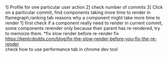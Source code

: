 1] Profile for one particular user action
2] check number of commits 
3] Click on a particular commit, find components taking more time to render in flamegraph,ranking tab
reasons why a component might take more time to render
1] first check if a component really need to render in current commit, 
    some components rerender only because their parent has re-rendered, try to memoize them.
*fix slow render before re-render fix
https://kentcdodds.com/blog/fix-the-slow-render-before-you-fix-the-re-render    
check how to use performance tab in chrome dev tool
